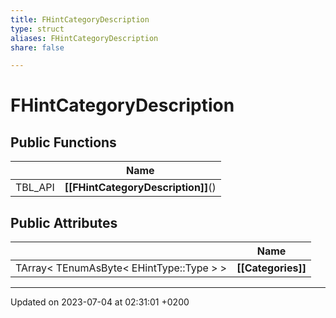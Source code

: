 ```yaml
---
title: FHintCategoryDescription
type: struct
aliases: FHintCategoryDescription
share: false

---
```


# FHintCategoryDescription





## Public Functions

|                | Name           |
| -------------- | -------------- |
| TBL_API | **[[FHintCategoryDescription]]**() |

## Public Attributes

|                | Name           |
| -------------- | -------------- |
| TArray< TEnumAsByte< EHintType::Type > > | **[[Categories]]**  |

-------------------------------

Updated on 2023-07-04 at 02:31:01 +0200
